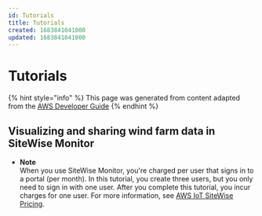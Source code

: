 ```yaml
---
id: Tutorials
title: Tutorials
created: 1683841041000
updated: 1683841041000
---
```

# Tutorials

{% hint style="info" %}
This page was generated from content adapted from the [AWS Developer Guide](https://github.com/awsdocs/aws-iot-sitewise-user-guide.git)
{% endhint %}

## Visualizing and sharing wind farm data in SiteWise Monitor

- **Note**  
When you use SiteWise Monitor, you're charged per user that signs in to a portal \(per month\)\. In this tutorial, you create three users, but you only need to sign in with one user\. After you complete this tutorial, you incur charges for one user\. For more information, see [AWS IoT SiteWise Pricing](https://aws.amazon.com/iot-sitewise/pricing/)\.

